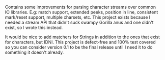 
Contains some improvements for parsing character streams over common IO libraries. E.g: match support, extended peeks, position in line, consistent mark/reset support, multiple charsets,  etc. This project exists because I needed a stream API that didn't suck swampy Gorilla anus and one didn't exist, so I wrote this instead.


It would be nice to add matchers for Strings in addition to the ones that exist for characters, but IDNI. This project is defect-free and 100% test covered so you can consider version 0.1 to be the final release until I need it to do something it doesn't already.



